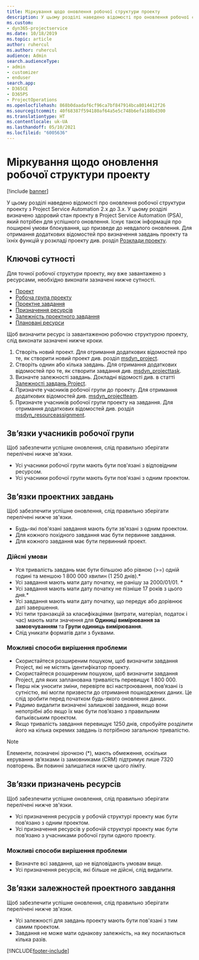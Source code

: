 ```yaml
---
title: Міркування щодо оновлення робочої структури проекту
description: У цьому розділі наведено відомості про оновлення робочої структури проекту з Project Service Automation 2.x до 3.x.
ms.custom:
- dyn365-projectservice
ms.date: 10/18/2019
ms.topic: article
author: ruhercul
ms.author: ruhercul
audience: Admin
search.audienceType:
- admin
- customizer
- enduser
search.app:
- D365CE
- D365PS
- ProjectOperations
ms.openlocfilehash: 868b0daadaf6cf96ca7bf847914bca8014412f26
ms.sourcegitcommit: 40f68387f594180af64a5e5c748b6efa188bd300
ms.translationtype: HT
ms.contentlocale: uk-UA
ms.lasthandoff: 05/10/2021
ms.locfileid: "6005636"
---
```

# <a name="upgrade-considerations-for-the-work-breakdown-structure"></a>Міркування щодо оновлення робочої структури проекту

[!include [banner](../includes/psa-now-project-operations.md)]

У цьому розділі наведено відомості про оновлення робочої структури проекту з Project Service Automation 2.x до 3.x. У цьому розділі визначено здоровий стан проекту в Project Service Automation (PSA), який потрібен для успішного оновлення. Існує також інформація про поширені умови блокування, що призведе до невдалого оновлення. Для отримання додаткових відомостей про визначення завдань проекту та їхніх функцій у розкладі проекту див. розділ [Розклади проекту](project-creating.md).

## <a name="key-entities"></a>Ключові сутності
Для точної робочої структури проекту, яку вже завантажено з ресурсами, необхідно виконати зазначені нижче сутності.

- [Проект](/dynamics365/customerengagement/on-premises/developer/entities/msdyn_project)
- [Робоча група проекту](/dynamics365/customerengagement/on-premises/developer/entities/msdyn_projectteam)
- [Проектне завдання](/dynamics365/customerengagement/on-premises/developer/entities/msdyn_projecttask)
- [Призначення ресурсів](/dynamics365/customerengagement/on-premises/developer/entities/msdyn_resourceassignment)
- [Залежність проектного завдання](/dynamics365/customerengagement/on-premises/developer/entities/msdyn_projecttaskdependency)
- [Плановані ресурси](/dynamics365/customerengagement/on-premises/developer/entities/bookableresource)

Щоб визначити ресурс із завантаженою робочою структурою проекту, слід виконати зазначені нижче кроки.

1. Створіть новий проект. Для отримання додаткових відомостей про те, як створити новий проект див. розділ [msdyn_project](/dynamics365/customerengagement/on-premises/developer/entities/msdyn_project).
2. Створіть однин або кілька завдань. Для отримання додаткових відомостей про те, як створити завдання див. [msdyn_projecttask](/dynamics365/customerengagement/on-premises/developer/entities/msdyn_projecttask).
3. Визначте залежності завдань. Докладні відомості див. в статті [Залежності завдань Project](/dynamics365/customerengagement/on-premises/developer/entities/msdyn_projecttaskdependency).
4. Призначте учасників робочої групи до проекту. Для отримання додаткових відомостей див. [msdyn_projectteam](/dynamics365/customerengagement/on-premises/developer/entities/msdyn_projectteam).
5. Призначте учасників робочої групи проекту на завдання. Для отримання додаткових відомостей див. розділ [msdyn_resourceassignment](/dynamics365/customerengagement/on-premises/developer/entities/msdyn_resourceassignment).

## <a name="project-team-relationships"></a>Зв’язки учасників робочої групи

Щоб забезпечити успішне оновлення, слід правильно зберігати перелічені нижче зв'язки.
- Усі учасники робочої групи мають бути пов'язані з відповідним ресурсом.
- Усі учасники робочої групи мають бути пов'язані з одним проектом. 

## <a name="project-task-relationships"></a>Зв’язки проектних завдань
Щоб забезпечити успішне оновлення, слід правильно зберігати перелічені нижче зв'язки.

- Будь-які пов'язані завдання мають бути зв'язані з одним проектом.
- Для кожного похідного завдання має бути первинне завдання.
- Для кожного завдання має бути первинний проект.

### <a name="valid-conditions"></a>Дійсні умови

- Уся тривалість завдань має бути більшою або рівною (>=) одній годині та меншою 1 800 000 хвилин (1 250 днів).*
- Усі завдання мають мати дату початку, не ранішу за 2000/01/01. *
- Усі завдання мають мати дату початку не пізніше 17 років з цього дня.*
- Усі завдання мають мати дату початку, що передує або дорівнює даті завершення.
- Усі типи транзакцій за класифікаціями (витрати, матеріал, податок і час) мають мати значення для **Одиниці вимірювання за замовчуванням** та **Групи одиниць вимірювання**.
- Слід уникати форматів дати з буквами.

### <a name="potential-mitigation-steps"></a>Можливі способи вирішення проблеми
- Скористайтеся розширеним пошуком, щоб визначити завдання Project, які не містять ідентифікатор проекту.
- Скористайтеся розширеним пошуком, щоб визначити завдання Project, для яких запланована тривалість перевищує 1 800 000.
- Перш ніж уносити зміни, перевірте всі настроювання, пов’язані із сутністю, які могли призвести до отримання пошкоджених даних. Це слід зробити перед початком будь-якого оновлення даних.
- Радимо видалити визначені залишкові завдання, якщо вони непотрібні або якщо їх має бути пов’язано з правильним батьківським проектом.
- Якщо тривалість завдання перевищує 1250 днів, спробуйте розділити його на кілька окремих завдань із потрібною загальною тривалістю.

> [!NOTE]
> Елементи, позначені зірочкою (\*), мають обмеження, оскільки керування зв’язками із замовниками (CRM) підтримує лише 7320 повторень. Ви повинні залишатися нижче цього ліміту.

## <a name="resource-assignment-relationships"></a>Зв’язки призначень ресурсів
Щоб забезпечити успішне оновлення, слід правильно зберігати перелічені нижче зв'язки.

- Усі призначення ресурсів у робочій структурі проекту має бути пов’язано з одним проектом.
- Усі призначення ресурсів у робочій структурі проекту має бути пов’язано з учасниками робочої групи одного проекту.

### <a name="potential-mitigation-steps"></a>Можливі способи вирішення проблеми
- Визначте всі завдання, що не відповідають умовам вище.  
- Усі призначення ресурсів, які більше не дійсні, слід видалити.

## <a name="project-task-dependency-relationships"></a>Зв’язки залежностей проектного завдання
Щоб забезпечити успішне оновлення, слід правильно зберігати перелічені нижче зв'язки.

- Усі залежності для завдань проекту мають бути пов'язані з тим самим проектом.
- Завдання не може мати однакову залежність, на яку посилаються кілька разів.


[!INCLUDE[footer-include](../includes/footer-banner.md)]